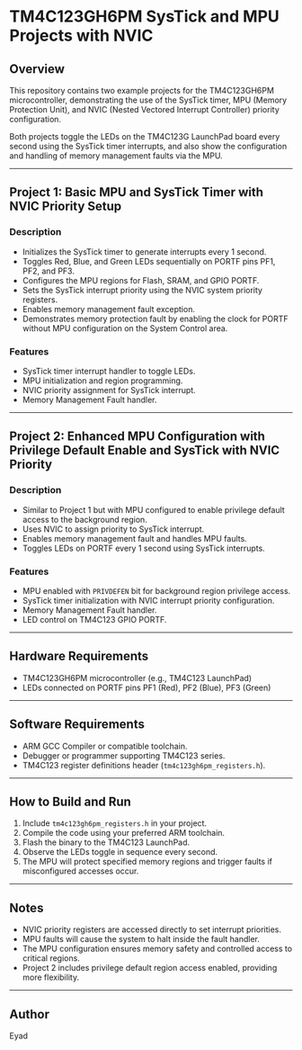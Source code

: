 # TM4C123GH6PM SysTick and MPU Projects with NVIC

## Overview

This repository contains two example projects for the TM4C123GH6PM microcontroller, demonstrating the use of the SysTick timer, MPU (Memory Protection Unit), and NVIC (Nested Vectored Interrupt Controller) priority configuration.

Both projects toggle the LEDs on the TM4C123G LaunchPad board every second using the SysTick timer interrupts, and also show the configuration and handling of memory management faults via the MPU.

---

## Project 1: Basic MPU and SysTick Timer with NVIC Priority Setup

### Description

- Initializes the SysTick timer to generate interrupts every 1 second.
- Toggles Red, Blue, and Green LEDs sequentially on PORTF pins PF1, PF2, and PF3.
- Configures the MPU regions for Flash, SRAM, and GPIO PORTF.
- Sets the SysTick interrupt priority using the NVIC system priority registers.
- Enables memory management fault exception.
- Demonstrates memory protection fault by enabling the clock for PORTF without MPU configuration on the System Control area.

### Features

- SysTick timer interrupt handler to toggle LEDs.
- MPU initialization and region programming.
- NVIC priority assignment for SysTick interrupt.
- Memory Management Fault handler.

---

## Project 2: Enhanced MPU Configuration with Privilege Default Enable and SysTick with NVIC Priority

### Description

- Similar to Project 1 but with MPU configured to enable privilege default access to the background region.
- Uses NVIC to assign priority to SysTick interrupt.
- Enables memory management fault and handles MPU faults.
- Toggles LEDs on PORTF every 1 second using SysTick interrupts.

### Features

- MPU enabled with `PRIVDEFEN` bit for background region privilege access.
- SysTick timer initialization with NVIC interrupt priority configuration.
- Memory Management Fault handler.
- LED control on TM4C123 GPIO PORTF.

---

## Hardware Requirements

- TM4C123GH6PM microcontroller (e.g., TM4C123 LaunchPad)
- LEDs connected on PORTF pins PF1 (Red), PF2 (Blue), PF3 (Green)

---

## Software Requirements

- ARM GCC Compiler or compatible toolchain.
- Debugger or programmer supporting TM4C123 series.
- TM4C123 register definitions header (`tm4c123gh6pm_registers.h`).

---

## How to Build and Run

1. Include `tm4c123gh6pm_registers.h` in your project.
2. Compile the code using your preferred ARM toolchain.
3. Flash the binary to the TM4C123 LaunchPad.
4. Observe the LEDs toggle in sequence every second.
5. The MPU will protect specified memory regions and trigger faults if misconfigured accesses occur.

---

## Notes

- NVIC priority registers are accessed directly to set interrupt priorities.
- MPU faults will cause the system to halt inside the fault handler.
- The MPU configuration ensures memory safety and controlled access to critical regions.
- Project 2 includes privilege default region access enabled, providing more flexibility.

---

## Author

Eyad
